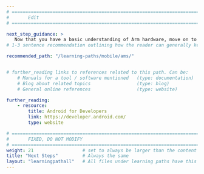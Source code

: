 ```yaml
---
# ================================================================================
#       Edit
# ================================================================================

next_step_guidance: >
   Now that you have a basic understanding of Arm hardware, move on to learning about Arm Mobile Studio.
# 1-3 sentence recommendation outlining how the reader can generally keep learning about these topics, and a specific explanation of why the next step is being recommended.

recommended_path: "/learning-paths/mobile/ams/" 


# further_reading links to references related to this path. Can be:
    # Manuals for a tool / software mentioned   (type: documentation)
    # Blog about related topics                 (type: blog)
    # General online references                 (type: website) 

further_reading:
    - resource:
        title: Android for Developers
        link: https://developer.android.com/ 
        type: website

# ================================================================================
#       FIXED, DO NOT MODIFY
# ================================================================================
weight: 21                  # set to always be larger than the content in this path, and one more than 'review'
title: "Next Steps"         # Always the same
layout: "learningpathall"   # All files under learning paths have this same wrapper
---
```

